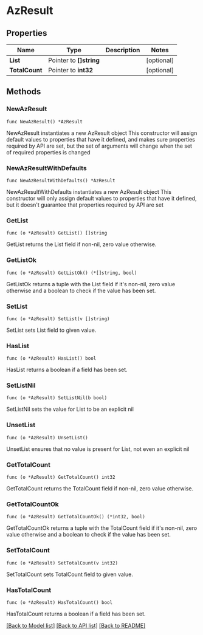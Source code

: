 # AzResult

## Properties

Name | Type | Description | Notes
------------ | ------------- | ------------- | -------------
**List** | Pointer to **[]string** |  | [optional] 
**TotalCount** | Pointer to **int32** |  | [optional] 

## Methods

### NewAzResult

`func NewAzResult() *AzResult`

NewAzResult instantiates a new AzResult object
This constructor will assign default values to properties that have it defined,
and makes sure properties required by API are set, but the set of arguments
will change when the set of required properties is changed

### NewAzResultWithDefaults

`func NewAzResultWithDefaults() *AzResult`

NewAzResultWithDefaults instantiates a new AzResult object
This constructor will only assign default values to properties that have it defined,
but it doesn't guarantee that properties required by API are set

### GetList

`func (o *AzResult) GetList() []string`

GetList returns the List field if non-nil, zero value otherwise.

### GetListOk

`func (o *AzResult) GetListOk() (*[]string, bool)`

GetListOk returns a tuple with the List field if it's non-nil, zero value otherwise
and a boolean to check if the value has been set.

### SetList

`func (o *AzResult) SetList(v []string)`

SetList sets List field to given value.

### HasList

`func (o *AzResult) HasList() bool`

HasList returns a boolean if a field has been set.

### SetListNil

`func (o *AzResult) SetListNil(b bool)`

 SetListNil sets the value for List to be an explicit nil

### UnsetList
`func (o *AzResult) UnsetList()`

UnsetList ensures that no value is present for List, not even an explicit nil
### GetTotalCount

`func (o *AzResult) GetTotalCount() int32`

GetTotalCount returns the TotalCount field if non-nil, zero value otherwise.

### GetTotalCountOk

`func (o *AzResult) GetTotalCountOk() (*int32, bool)`

GetTotalCountOk returns a tuple with the TotalCount field if it's non-nil, zero value otherwise
and a boolean to check if the value has been set.

### SetTotalCount

`func (o *AzResult) SetTotalCount(v int32)`

SetTotalCount sets TotalCount field to given value.

### HasTotalCount

`func (o *AzResult) HasTotalCount() bool`

HasTotalCount returns a boolean if a field has been set.


[[Back to Model list]](../README.md#documentation-for-models) [[Back to API list]](../README.md#documentation-for-api-endpoints) [[Back to README]](../README.md)



